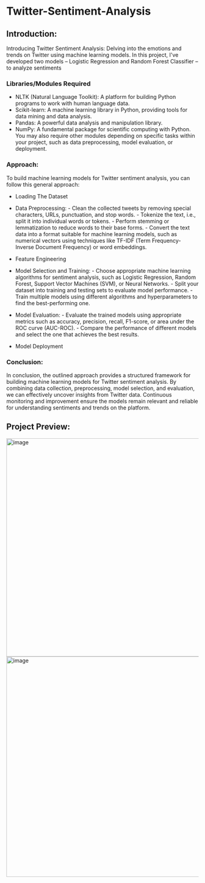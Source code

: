 # Twitter-Sentiment-Analysis

## Introduction: ##
Introducing Twitter Sentiment Analysis: Delving into the emotions and trends on Twitter using machine learning models. In this project, I've developed two models – Logistic Regression and Random Forest Classifier – to analyze sentiments

### Libraries/Modules Required ###
- NLTK (Natural Language Toolkit): A platform for building Python programs to work with human language data.
- Scikit-learn: A machine learning library in Python, providing tools for data mining and data analysis.
- Pandas: A powerful data analysis and manipulation library.
- NumPy: A fundamental package for scientific computing with Python.
You may also require other modules depending on specific tasks within your project, such as data preprocessing, model evaluation, or deployment.

### Approach: ###
To build machine learning models for Twitter sentiment analysis, you can follow this general approach:

- Loading The Dataset
- Data Preprocessing:
        - Clean the collected tweets by removing special characters, URLs, punctuation, and stop words.
        - Tokenize the text, i.e., split it into individual words or tokens.
        - Perform stemming or lemmatization to reduce words to their base forms.
        - Convert the text data into a format suitable for machine learning models, such as numerical vectors using techniques like TF-IDF (Term Frequency-Inverse Document Frequency) or word embeddings.
- Feature Engineering
- Model Selection and Training:
        - Choose appropriate machine learning algorithms for sentiment analysis, such as Logistic Regression, Random Forest, Support Vector Machines (SVM), or Neural Networks.
        - Split your dataset into training and testing sets to evaluate model performance.
        - Train multiple models using different algorithms and hyperparameters to find the best-performing one.
- Model Evaluation:
        - Evaluate the trained models using appropriate metrics such as accuracy, precision, recall, F1-score, or area under the ROC curve (AUC-ROC).
        - Compare the performance of different models and select the one that achieves the best results.

- Model Deployment

### Conclusion: ###
In conclusion, the outlined approach provides a structured framework for building machine learning models for Twitter sentiment analysis. By combining data collection, preprocessing, model selection, and evaluation, we can effectively uncover insights from Twitter data. Continuous monitoring and improvement ensure the models remain relevant and reliable for understanding sentiments and trends on the platform.

## Project Preview: ##

<img width="572" alt="image" src="https://github.com/jeriyl/capstone7/assets/125750321/aab83857-5cf9-4dbe-845d-45cb92ae5f2b">

<img width="578" alt="image" src="https://github.com/jeriyl/capstone7/assets/125750321/3fe4a9e4-b507-4b30-b5cd-545313b8e78f">

